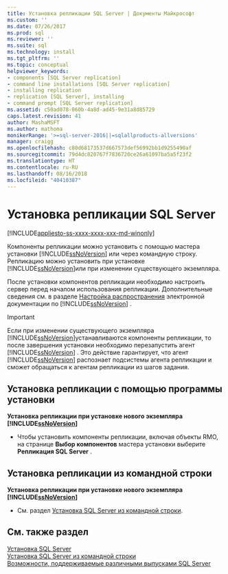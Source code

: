 ```yaml
---
title: Установка репликации SQL Server | Документы Майкрософт
ms.custom: ''
ms.date: 07/26/2017
ms.prod: sql
ms.reviewer: ''
ms.suite: sql
ms.technology: install
ms.tgt_pltfrm: ''
ms.topic: conceptual
helpviewer_keywords:
- components [SQL Server replication]
- command line installations [SQL Server replication]
- installing replication
- replication [SQL Server], installing
- command prompt [SQL Server replication]
ms.assetid: c50ad078-060b-4a8d-ad45-9e31a8d85729
caps.latest.revision: 41
author: MashaMSFT
ms.author: mathoma
monikerRange: '>=sql-server-2016||=sqlallproducts-allversions'
manager: craigg
ms.openlocfilehash: c80d68173537d667573def56992bb1d9255490af
ms.sourcegitcommit: 79d4dc820767f7836720ce26a61097ba5a5f23f2
ms.translationtype: HT
ms.contentlocale: ru-RU
ms.lasthandoff: 08/16/2018
ms.locfileid: "40410387"
---
```

# <a name="install-sql-server-replication"></a>Установка репликации SQL Server

[!INCLUDE[appliesto-ss-xxxx-xxxx-xxx-md-winonly](../../includes/appliesto-ss-xxxx-xxxx-xxx-md-winonly.md)]

Компоненты репликации можно установить с помощью мастера установки [!INCLUDE[ssNoVersion](../../includes/ssnoversion-md.md)] или через командную строку. Репликацию можно установить при установке [!INCLUDE[ssNoVersion](../../includes/ssnoversion-md.md)]или при изменении существующего экземпляра.  
  
После установки компонентов репликации необходимо настроить сервер перед началом использования репликации. Дополнительные сведения см. в разделе [Настройка распространения](../../relational-databases/replication/configure-distribution.md) электронной документации по [!INCLUDE[ssNoVersion](../../includes/ssnoversion-md.md)] .  
  
>[!IMPORTANT]  
>Если при изменении существующего экземпляра [!INCLUDE[ssNoVersion](../../includes/ssnoversion-md.md)]устанавливаются компоненты репликации, то после завершения установки необходимо перезапустить агент [!INCLUDE[ssNoVersion](../../includes/ssnoversion-md.md)] . Это действие гарантирует, что агент [!INCLUDE[ssNoVersion](../../includes/ssnoversion-md.md)] распознает подсистемы агента репликации и сможет обращаться к агентам репликации из шагов задания.  
  
## <a name="installing-replication-by-using-setup"></a>Установка репликации с помощью программы установки  
**Установка репликации при установке нового экземпляра [!INCLUDE[ssNoVersion](../../includes/ssnoversion-md.md)]**  
  
- Чтобы установить компоненты репликации, включая объекты RMO, на странице **Выбор компонентов** мастера установки выберите **Репликация SQL Server** .  
  
## <a name="installing-replication-from-the-command-prompt"></a>Установка репликации из командной строки  
 **Установка репликации при установке нового экземпляра [!INCLUDE[ssNoVersion](../../includes/ssnoversion-md.md)]**  
  
- См. раздел [Установка SQL Server из командной строки](../../database-engine/install-windows/install-sql-server-2016-from-the-command-prompt.md).  
  
## <a name="see-also"></a>См. также раздел  
 [Установка SQL Server](../../database-engine/install-windows/install-sql-server.md)   
 [Установка SQL Server из командной строки](../../database-engine/install-windows/install-sql-server-2016-from-the-command-prompt.md)   
 [Возможности, поддерживаемые различными выпусками SQL Server](../../sql-server/editions-and-components-of-sql-server-2017.md)  
  
  
